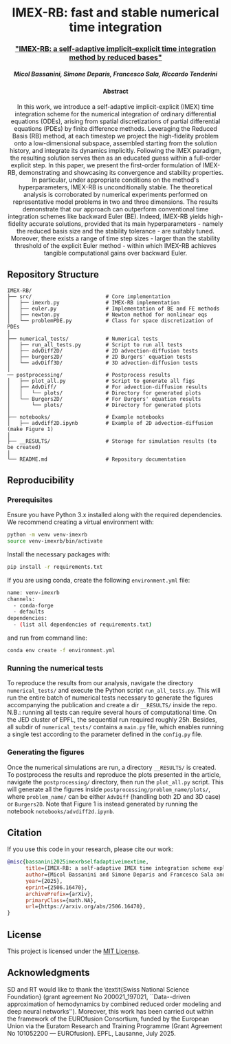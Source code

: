<h1 align="center"> IMEX-RB: fast and stable numerical time integration </h1>

<h3 align="center"> <a href="https://arxiv.org/"> "IMEX-RB: a self-adaptive implicit–explicit time integration method by reduced bases" </a>  </h3>

<h5 align="center">  Micol Bassanini, Simone Deparis, Francesco Sala, Riccardo Tenderini </h5>


<h4 align="center">  Abstract </h4>

<p align="center">  In this work, we introduce a self-adaptive implicit-explicit (IMEX) time integration scheme for the numerical integration of ordinary differential equations (ODEs), arising from spatial discretizations of partial differential equations (PDEs) by finite difference methods. Leveraging the Reduced Basis (RB) method, at each timestep we project the high-fidelity problem onto a low-dimensional subspace, assembled starting from the solution history, and integrate its dynamics implicitly. Following the IMEX paradigm, the resulting solution serves then as an educated guess within a full-order explicit step. In this paper, we present the first-order formulation of IMEX-RB, demonstrating and showcasing its convergence and stability properties. In particular, under appropriate conditions on the method's hyperparameters, IMEX-RB is unconditionally stable. The theoretical analysis is corroborated by numerical experiments performed on representative model problems in two and three dimensions. The results demonstrate that our approach can outperform conventional time integration schemes like backward Euler (BE). Indeed, IMEX-RB yields high-fidelity accurate solutions, provided that its main hyperparameters - namely the reduced basis size and the stability tolerance - are suitably tuned. Moreover, there exists a range of time step sizes - larger than the stability threshold of the explicit Euler method - within which IMEX-RB achieves tangible computational gains over backward Euler. </p>

## Repository Structure

```
IMEX-RB/
├── src/                        # Core implementation
│   ├── imexrb.py               # IMEX-RB implementation
│   ├── euler.py                # Implementation of BE and FE methods
│   ├── newton.py               # Newton method for nonlinear eqs
│   └── problemPDE.py           # Class for space discretization of PDEs
│
├── numerical_tests/            # Numerical tests
│   ├── run_all_tests.py        # Script to run all tests
│   ├── advDiff2D/              # 2D advection-diffusion tests
│   ├── burgers2D/              # 2D Burgers' equation tests
│   └── advDiff3D/              # 3D advection-diffusion tests
│
── postprocessing/              # Postprocess results
│   ├── plot_all.py             # Script to generate all figs
│   ├── AdvDiff/                # For advection-diffusion results
│   │   └── plots/              # Directory for generated plots
│   └── Burgers2D/              # For Burgers' equation results
│       └── plots/              # Directory for generated plots
│
├── notebooks/                  # Example notebooks
│   ├── advdiff2D.ipynb         # Example of 2D advection-diffusion (make Figure 1)
│   
├── __RESULTS/                  # Storage for simulation results (to be created)
│
└── README.md                   # Repository documentation   
```

## Reproducibility

### Prerequisites

Ensure you have Python 3.x installed along with the required dependencies.
We recommend creating a virtual environment with:

```bash
python -m venv venv-imexrb
source venv-imexrb/bin/activate  
```

Install the necessary packages with:

```bash
pip install -r requirements.txt
```

If you are using conda, create the following `environment.yml` file:
```bash
name: venv-imexrb
channels:
  - conda-forge
  - defaults
dependencies:
  - (list all dependencies of requirements.txt)
```
and run from command line:
```bash
conda env create -f environment.yml
```
### Running the numerical tests

To reproduce the results from our analysis, navigate the directory `numerical_tests/` and execute the Python script `run_all_tests.py`. This will run the entire batch of numerical tests necessary to generate the figures accompanying the publication and create a dir `__RESULTS/` inside the repo. N.B.: running all tests can require several hours of computational time. On the JED cluster of EPFL, the sequential run required roughly 25h. Besides, all subdir of `numerical_tests/` contains a `main.py` file, which enables running a single test according to the parameter defined in the `config.py` file.

### Generating the figures

Once the numerical simulations are run, a directory `__RESULTS/` is created. To postprocess the results and reproduce the plots presented in the article, navigate the `postprocessing/` directory, then run the `plot_all.py` script. This will generate all the figures inside `postprocessing/problem_name/plots/`, where `problem_name/` can be either `AdvDiff` (handling both 2D and 3D case) or `Burgers2D`. Note that Figure 1 is instead generated by running the notebook `notebooks/advdiff2d.ipynb`.

## Citation

If you use this code in your research, please cite our work:

```bibtex
@misc{bassanini2025imexrbselfadaptiveimextime,
      title={IMEX-RB: a self-adaptive IMEX time integration scheme exploiting the RB method}, 
      author={Micol Bassanini and Simone Deparis and Francesco Sala and Riccardo Tenderini},
      year={2025},
      eprint={2506.16470},
      archivePrefix={arXiv},
      primaryClass={math.NA},
      url={https://arxiv.org/abs/2506.16470}, 
}
```

## License

This project is licensed under the [MIT License](LICENSE).

## Acknowledgments

SD and RT would like to thank the \textit{Swiss National Science Foundation} (grant agreement No 200021\_197021, ``Data--driven approximation
of hemodynamics by combined reduced order modeling and deep neural networks''). Moreover, this work has been carried out within the framework of the EUROfusion Consortium, funded by the European Union via the Euratom Research and Training Programme (Grant Agreement No 101052200 — EUROfusion). EPFL, Lausanne, July 2025.

